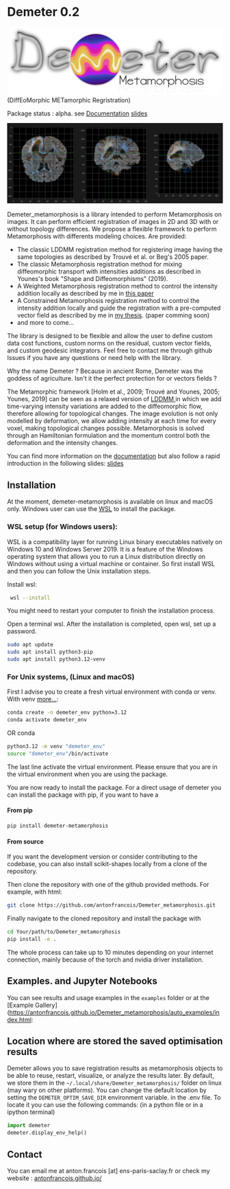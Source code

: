 # Demeter 0.2
![](assets/demeter_logo_darkLight.png)
(DiffEoMorphic METamorphic Regristration)

Package status : alpha. see [Documentation](https://antonfrancois.github.io/Demeter_metamorphosis/)
[slides](https://slides.com/antonfrancois/metamorphosis-presentation-inria)

![LDDMM visualisation on a 3D brain](assets/brain_lddmm_grid.png)

Demeter_metamorphosis is a library intended to perform Metamorphosis on images.
It can perform efficient registration of images in 2D and 3D with or without topology differences.
We propose a flexible framework to perform Metamorphosis with differents modeling
choices. Are provided:
- The classic LDDMM registration method for registering image having the same topologies as described by Trouvé et al. or Beg's 2005 paper.
- The classic Metamorphosis registration method for mixing diffeomorphic transport with intensities additions as described in Younes's book "Shape and Diffeomorphisms" (2019).
- A Weighted Metamorphosis registration method to control the intensity addition locally as described by me in [this paper](https://hal.science/hal-03971473)
- A Constrained Metamorphosis registration method to control the intensity addition locally and guide the registration with a pre-computed vector field as described by me in [my thesis](https://u-paris.fr/theses/detail-dune-these/?id_these=5642). (paper comming soon)
- and more to come...

The library is designed to be flexible and allow the user to define custom data cost functions, custom norms on the residual, custom vector fields, and custom geodesic integrators. Feel
free to contact me through github Issues if you have any questions or need help with the library.

Why the name Demeter ? Because in ancient Rome, Demeter was the goddess of agriculture.
Isn't it the perfect protection for or vectors fields ? 

The Metamorphic framework [Holm et al., 2009; Trouvé and Younes, 2005; Younes, 2019]
can be seen as a relaxed version of [LDDMM ](https://en.wikipedia.org/wiki/Large_deformation_diffeomorphic_metric_mapping)
in which we add time-varying intensity variations
are added to the diffeomorphic flow, therefore allowing for topological changes. The
image evolution is not only modelled by deformation, we allow adding intensity at each
time for every voxel, making topological changes possible. Metamorphosis is solved through
an Hamiltonian formulation and the momentum control both the deformation and the intensity changes.

You can find more information on the [documentation](https://antonfrancois.github.io/Demeter_metamorphosis/)
but also follow a rapid introduction in the following slides:
[slides](https://slides.com/antonfrancois/metamorphosis-presentation-inria)

## Installation
At the moment, demeter-metamorphosis is available on linux and macOS only.
Windows user can use the [WSL](https://learn.microsoft.com/en-us/windows/wsl/about) to install the package.

### WSL setup (for Windows users):

WSL is a compatibility layer for running Linux binary executables natively on Windows 10 and Windows Server 2019. It is a feature of the Windows operating system that allows you to run a Linux distribution directly on Windows without using a virtual machine or container.
So first install WSL and then you can follow the Unix installation steps.

Install wsl:
```bash
 wsl --install
```

You might need to restart your computer to finish the installation process.

Open a terminal wsl. After the installation is completed, open wsl, set up a password. 
 
```bash
sudo apt update
sudo apt install python3-pip
sudo apt install python3.12-venv
```

### For Unix systems, (Linux and macOS)

First I advise you to create a fresh virtual environment with conda or venv. With venv [more...](https://packaging.python.org/en/latest/guides/installing-using-pip-and-virtual-environments/#create-and-use-virtual-environments):

```bash
conda create -n demeter_env python=3.12
conda activate demeter_env
```
OR conda
```bash
python3.12 -m venv "demeter_env"
source "demeter_env"/bin/activate
```
The last line activate the virtual environment. Please ensure that you are in the
virtual environment when you are using the package.

You are now ready to install the package.  For a direct usage of demeter you 
can install the package with pip, if you want to have a 
#### From pip

```bash
pip install demeter-metamorphosis
```

#### From source
If you want the development version or consider contributing to the codebase,
you can also install scikit-shapes locally from a clone of the repository. 

Then clone the repository with one of the github provided methods. For
example, with html:
```bash
git clone https://github.com/antonfrancois/Demeter_metamorphosis.git
```

Finally navigate to the cloned repository and install the package with
```bash
cd Your/path/to/Demeter_metamorphosis
pip install -e .
```
The whole process can take up to 10 minutes depending on your internet connection,
mainly because of the torch and nvidia driver installation. 


## Examples. and Jupyter Notebooks

You can see results and usage examples in the `examples` folder or at the [Example Gallery](https://antonfrancois.github.io/Demeter_metamorphosis/auto_examples/index.html:

## Location where are stored the saved optimisation results

Demeter allows you to save registration results as metamorphosis
objects to be able to reuse, restart, visualize, or analyze the results later.
By default, we store them in the `~/.local/share/Demeter_metamorphosis/`
folder on linux (may wary on other platforms). You can change
the default location by setting the `DEMETER_OPTIM_SAVE_DIR` environment variable.
in the .env file. To locate it you can use the following commands: (in a python file 
or in a ipython terminal) 

```python
import demeter
demeter.display_env_help()
```

## Contact

You can email me at anton.francois [at] ens-paris-saclay.fr or check my website : [antonfrancois.github.io/](antonfrancois.github.io/)
